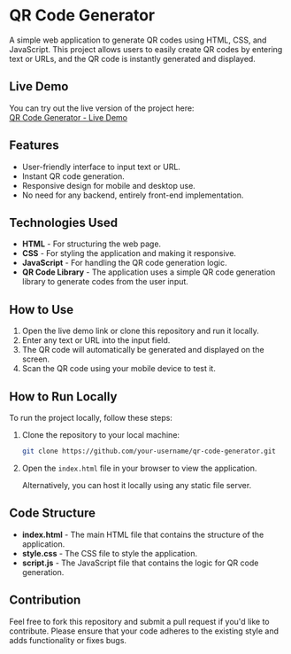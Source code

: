 
# QR Code Generator

A simple web application to generate QR codes using HTML, CSS, and JavaScript. This project allows users to easily create QR codes by entering text or URLs, and the QR code is instantly generated and displayed.

## Live Demo

You can try out the live version of the project here:  
[QR Code Generator - Live Demo](https://qrgeneratorlite.netlify.app/)

## Features

- User-friendly interface to input text or URL.
- Instant QR code generation.
- Responsive design for mobile and desktop use.
- No need for any backend, entirely front-end implementation.

## Technologies Used

- **HTML** - For structuring the web page.
- **CSS** - For styling the application and making it responsive.
- **JavaScript** - For handling the QR code generation logic.
- **QR Code Library** - The application uses a simple QR code generation library to generate codes from the user input.

## How to Use

1. Open the live demo link or clone this repository and run it locally.
2. Enter any text or URL into the input field.
3. The QR code will automatically be generated and displayed on the screen.
4. Scan the QR code using your mobile device to test it.

## How to Run Locally

To run the project locally, follow these steps:

1. Clone the repository to your local machine:

   ```bash
   git clone https://github.com/your-username/qr-code-generator.git
   ```

3. Open the `index.html` file in your browser to view the application.

   Alternatively, you can host it locally using any static file server.

## Code Structure

- **index.html** - The main HTML file that contains the structure of the application.
- **style.css** - The CSS file to style the application.
- **script.js** - The JavaScript file that contains the logic for QR code generation.

## Contribution

Feel free to fork this repository and submit a pull request if you'd like to contribute. Please ensure that your code adheres to the existing style and adds functionality or fixes bugs.


